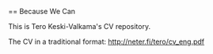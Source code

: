 == Because We Can

This is Tero Keski-Valkama's CV repository.

The CV in a traditional format: http://neter.fi/tero/cv_eng.pdf

